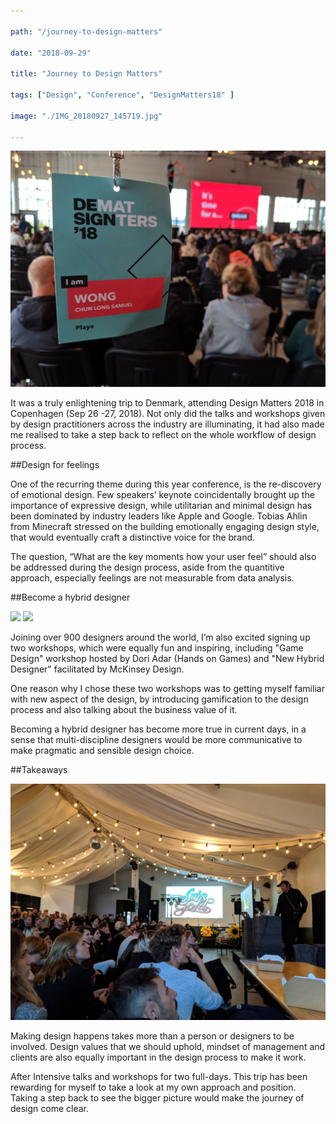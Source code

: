 ```yaml
---

path: "/journey-to-design-matters"

date: "2018-09-29"

title: "Journey to Design Matters"

tags: ["Design", "Conference", "DesignMatters18" ]

image: "./IMG_20180927_145719.jpg"

---
```


![](./IMG_20180927_145719.jpg)

It was a truly enlightening trip to Denmark, attending Design Matters 2018 in Copenhagen (Sep 26 -27, 2018). Not only did the talks and workshops given by design practitioners across the industry are illuminating, it had also made me realised to take a step back to reflect on the whole workflow of design process.

##Design for feelings

One of the recurring theme during this year conference, is the re-discovery of emotional design. Few speakers’ keynote coincidentally brought up the importance of expressive design, while utilitarian and minimal design has been dominated by industry leaders like Apple and Google. Tobias Ahlin from Minecraft stressed on the building emotionally engaging design style, that would eventually craft a distinctive voice for the brand. 

The question, “What are the key moments how your user feel” should also be addressed during the design process, aside from the quantitive approach, especially feelings are not measurable from data analysis. 


##Become a hybrid designer

<div class="Gallery-50">
<img src="./static/IMG_20180927_131449-123d0e3d4741a1983a7171653ac6c165-2ed49.jpg"></img>
<img src="./static/IMG_20180927_135426-95ae3fc20f0dcfd3c956d7d3b002acbd-2ed49.jpg"></img>
</div>

Joining over 900 designers around the world, I’m also excited signing up two workshops, which were equally  fun and inspiring, including "Game Design" workshop hosted by Dori Adar (Hands on Games) and "New Hybrid Designer" facilitated by McKinsey Design. 

One reason why I chose these two workshops was to getting myself familiar with new aspect of the design, by introducing gamification to the design process and also talking about the business value of it.

Becoming a hybrid designer has become more true in current days, in a sense that multi-discipline designers would be more communicative to make pragmatic and sensible design choice. 

##Takeaways 

![](./IMG_20180926_183634.jpg) 

Making design happens takes more than a person or designers to be involved. Design values that we should uphold, mindset of management and clients are also equally important in the design process to make it work. 

After Intensive talks and workshops for two full-days. This trip has been rewarding for myself to take a look at my own approach and position. Taking a step back to see the bigger picture would make the journey of design come clear. 
